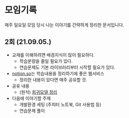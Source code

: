 # 모임기록
매주 일요일 모임 당시 나눈 이야기를 간략하게 정리한 문서입니다.

## 2회 (21.09.05.)
  * 교재를 이해하려면 배경지식이 많이 필요하다.
    * 학습분량을 줄일 필요가 있다.
    * 연습문제도 기본 라이브러리부터 시작할 필요가 있다.
  * [notion.so](https://www.notion.so/)는 학습내용을 정리하기에 좋은 웹서비스
    * 정리한 내용이 있다면 매주 공유할 것.
  * 공유 내용
    * (원석) [회귀모델 정리](https://flower-dove-ecc.notion.site/Regression-29bdb2f53a5740df8729b6cbfa98e751)
  * 다음에 이야기할 주제
    * 개발환경 세팅 (주피터 노트북, Git 사용법 등)
    * 연습문제 풀이

